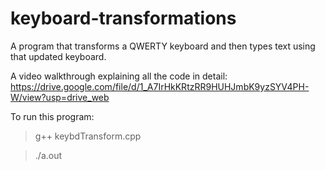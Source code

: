 # keyboard-transformations
A program that transforms a QWERTY keyboard and then types text using that updated keyboard.

A video walkthrough explaining all the code in detail: https://drive.google.com/file/d/1_A7IrHkKRtzRR9HUHJmbK9yzSYV4PH-W/view?usp=drive_web

To run this program:
> g++ keybdTransform.cpp

> ./a.out
